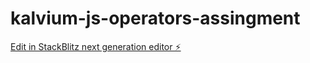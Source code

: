 # kalvium-js-operators-assingment

[Edit in StackBlitz next generation editor ⚡️](https://stackblitz.com/~/github.com/Alphamikey23/kalvium-js-operators-assingment)